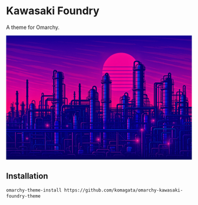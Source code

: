 # Kawasaki Foundry

A theme for Omarchy.

![background](backgrounds/kawasaki-foundry.png)

## Installation

```
omarchy-theme-install https://github.com/komagata/omarchy-kawasaki-foundry-theme
```
```

